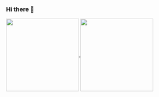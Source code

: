 ### Hi there 👋

<a href="https://github.com/yankairalla">
  <img align="center" height="200" src="https://github-readme-stats.vercel.app/api?username=yankairalla&count_private=true&show_icons=true&theme=dracula&include_all_commits" />
</a>
<a href="https://github.com/yankairalla">
  <img align="center" height="200"  src="https://github-readme-stats.vercel.app/api/top-langs/?username=yankairalla&layout=compact&theme=dracula" />
</a>
<!-- [![Anurag's GitHub stats](https://github-readme-stats.vercel.app/api?username=yankairalla&show_icons=true&theme=synthwave)](https://github.com/yankairalla)
[![Top Langs](https://github-readme-stats.vercel.app/api/top-langs/?username=yankairalla&layout=compact&show_icons=true&theme=synthwave)](https://github.com/anuraghazra/github-readme-stats) -->


<!--
**yankairalla/yankairalla** is a ✨ _special_ ✨ repository because its `README.md` (this file) appears on your GitHub profile.

Here are some ideas to get you started:

- 🔭 I’m currently working on ...
- 🌱 I’m currently learning ...
- 👯 I’m looking to collaborate on ...
- 🤔 I’m looking for help with ...
- 💬 Ask me about ...
- 📫 How to reach me: ...
- 😄 Pronouns: ...
- ⚡ Fun fact: ...
-->

